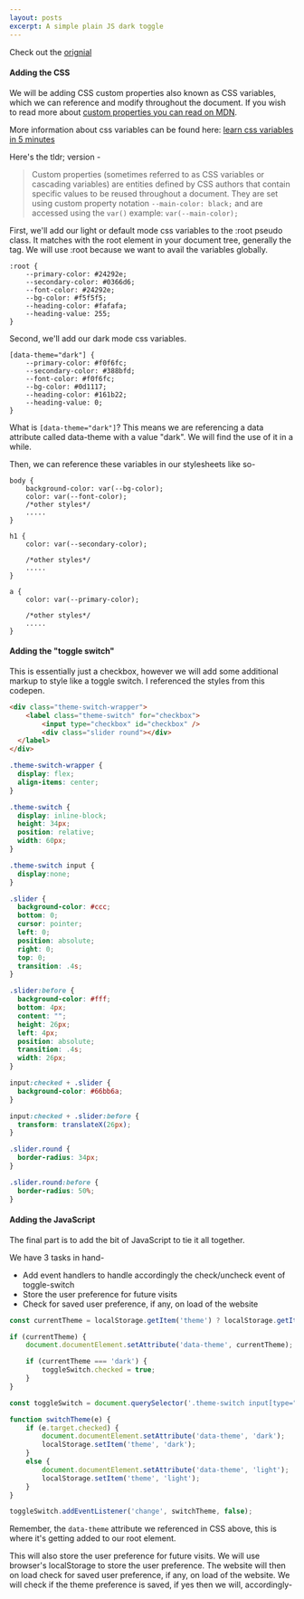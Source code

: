 ```yaml
---
layout: posts
excerpt: A simple plain JS dark toggle
---
```


Check out the [orignial](https://dev.to/ananyaneogi/create-a-dark-light-mode-switch-with-css-variables-34l8)

#### Adding the CSS

We will be adding CSS custom properties also known as CSS variables, which we can reference and modify throughout the document. If you wish to read more about [custom properties you can read on MDN](https://developer.mozilla.org/en-US/docs/Web/CSS/Using_CSS_custom_properties).
 
More information about css variables can be found here: [learn css variables in 5 minutes](https://www.freecodecamp.org/news/learn-css-variables-in-5-minutes-80cf63b4025d/)

Here's the tldr; version -

> Custom properties (sometimes referred to as CSS variables or cascading variables) are entities defined by CSS authors that contain specific values to be reused throughout a document. They are set using custom property notation `--main-color: black;` and are accessed using the `var()` example: `var(--main-color);`

First, we'll add our light or default mode css variables to the :root pseudo class. It matches with the root element in your document tree, generally the <html> tag. We will use :root because we want to avail the variables globally.

```
:root {
    --primary-color: #24292e;
    --secondary-color: #0366d6;
    --font-color: #24292e;
    --bg-color: #f5f5f5;
    --heading-color: #fafafa;
    --heading-value: 255;
}
```

Second, we'll add our dark mode css variables.

```
[data-theme="dark"] {
    --primary-color: #f0f6fc;
    --secondary-color: #388bfd;
    --font-color: #f0f6fc;
    --bg-color: #0d1117;
    --heading-color: #161b22;
    --heading-value: 0;
}
```
What is `[data-theme="dark"]`? This means we are referencing a data attribute called data-theme with a value "dark". We will find the use of it in a while.

Then, we can reference these variables in our stylesheets like so-

```
body {
    background-color: var(--bg-color);
    color: var(--font-color);
    /*other styles*/
    .....
}

h1 {
    color: var(--secondary-color);

    /*other styles*/
    .....
}

a {
    color: var(--primary-color);

    /*other styles*/
    .....
}
```

#### Adding the "toggle switch"
This is essentially just a checkbox, however we will add some additional markup to style like a toggle switch. I referenced the styles from this codepen.

```html
<div class="theme-switch-wrapper">
    <label class="theme-switch" for="checkbox">
        <input type="checkbox" id="checkbox" />
        <div class="slider round"></div>
  </label>
</div>
```

```css
.theme-switch-wrapper {
  display: flex;
  align-items: center;
}

.theme-switch {
  display: inline-block;
  height: 34px;
  position: relative;
  width: 60px;
}

.theme-switch input {
  display:none;
}

.slider {
  background-color: #ccc;
  bottom: 0;
  cursor: pointer;
  left: 0;
  position: absolute;
  right: 0;
  top: 0;
  transition: .4s;
}

.slider:before {
  background-color: #fff;
  bottom: 4px;
  content: "";
  height: 26px;
  left: 4px;
  position: absolute;
  transition: .4s;
  width: 26px;
}

input:checked + .slider {
  background-color: #66bb6a;
}

input:checked + .slider:before {
  transform: translateX(26px);
}

.slider.round {
  border-radius: 34px;
}

.slider.round:before {
  border-radius: 50%;
}
```

#### Adding the JavaScript

The final part is to add the bit of JavaScript to tie it all together.

We have 3 tasks in hand-

- Add event handlers to handle accordingly the check/uncheck event of toggle-switch
- Store the user preference for future visits
- Check for saved user preference, if any, on load of the website

```js
const currentTheme = localStorage.getItem('theme') ? localStorage.getItem('theme') : null;

if (currentTheme) {
    document.documentElement.setAttribute('data-theme', currentTheme);

    if (currentTheme === 'dark') {
        toggleSwitch.checked = true;
    }
}

const toggleSwitch = document.querySelector('.theme-switch input[type="checkbox"]');

function switchTheme(e) {
    if (e.target.checked) {
        document.documentElement.setAttribute('data-theme', 'dark');
        localStorage.setItem('theme', 'dark');
    }
    else {
        document.documentElement.setAttribute('data-theme', 'light');
        localStorage.setItem('theme', 'light');
    }    
}

toggleSwitch.addEventListener('change', switchTheme, false);

```

Remember, the `data-theme` attribute we referenced in CSS above, this is where it's getting added to our root element.

This will also store the user preference for future visits. We will use browser's localStorage to store the user preference. The website will then on load check for saved user preference, if any, on load of the website. We will check if the theme preference is saved, if yes then we will, accordingly-

